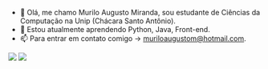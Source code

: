 - 👋  Olá, me chamo Murilo Augusto Miranda, sou estudante de Ciências da Computação na Unip (Chácara Santo Antônio).
- 👀  Estou atualmente aprendendo Python, Java, Front-end.
- 📫  Para entrar em contato comigo -> muriloaugustom@hotmail.com.

<div>
  <a href="https://github.com/MuriloAMiranda">
 
</div>
  
 <div> 
  <a href = "mailto:muriloaugustom@hotmail.com"><img src="https://img.shields.io/badge/-hotmail-%23333?style=for-the-badge&logo=outlook&logoColor=white" target="_blank"></a>
  <a href="https://www.linkedin.com/in/murilo-augusto-miranda-344736194/" target="_blank"><img src="https://img.shields.io/badge/-LinkedIn-%230077B5?style=for-the-badge&logo=linkedin&logoColor=white" target="_blank"></a> 
   </div>
